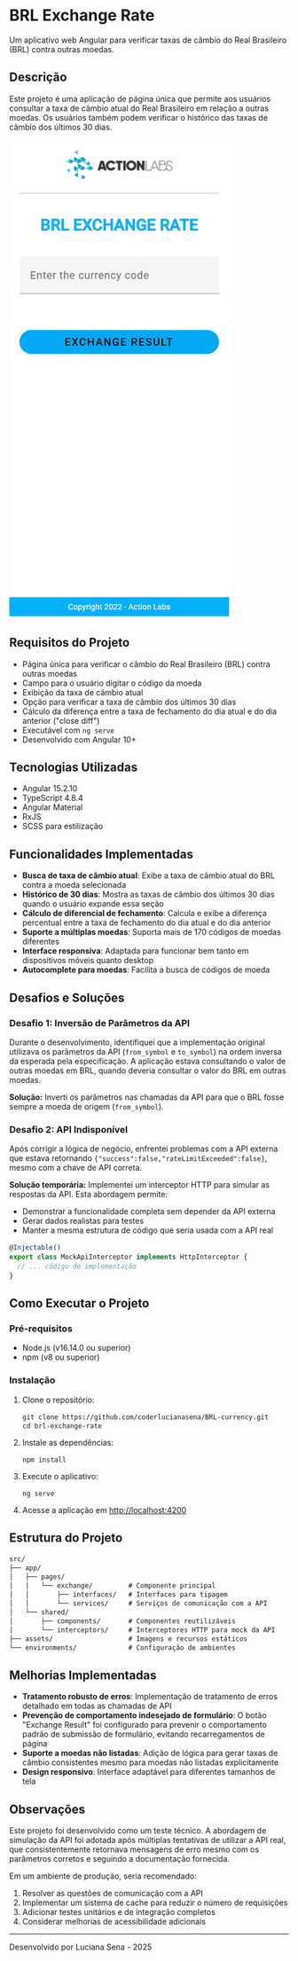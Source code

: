 # BRL Exchange Rate

Um aplicativo web Angular para verificar taxas de câmbio do Real Brasileiro (BRL) contra outras moedas.

## Descrição

Este projeto é uma aplicação de página única que permite aos usuários consultar a taxa de câmbio atual do Real Brasileiro em relação a outras moedas. Os usuários também podem verificar o histórico das taxas de câmbio dos últimos 30 dias.

![Mockup](src/assets/BRL-exchange-rate.png) 

## Requisitos do Projeto

- Página única para verificar o câmbio do Real Brasileiro (BRL) contra outras moedas
- Campo para o usuário digitar o código da moeda
- Exibição da taxa de câmbio atual
- Opção para verificar a taxa de câmbio dos últimos 30 dias
- Cálculo da diferença entre a taxa de fechamento do dia atual e do dia anterior ("close diff")
- Executável com `ng serve`
- Desenvolvido com Angular 10+

## Tecnologias Utilizadas

- Angular 15.2.10
- TypeScript 4.8.4
- Angular Material
- RxJS
- SCSS para estilização

## Funcionalidades Implementadas

- **Busca de taxa de câmbio atual**: Exibe a taxa de câmbio atual do BRL contra a moeda selecionada
- **Histórico de 30 dias**: Mostra as taxas de câmbio dos últimos 30 dias quando o usuário expande essa seção
- **Cálculo de diferencial de fechamento**: Calcula e exibe a diferença percentual entre a taxa de fechamento do dia atual e do dia anterior
- **Suporte a múltiplas moedas**: Suporta mais de 170 códigos de moedas diferentes
- **Interface responsiva**: Adaptada para funcionar bem tanto em dispositivos móveis quanto desktop
- **Autocomplete para moedas**: Facilita a busca de códigos de moeda

## Desafios e Soluções

### Desafio 1: Inversão de Parâmetros da API

Durante o desenvolvimento, identifiquei que a implementação original utilizava os parâmetros da API (`from_symbol` e `to_symbol`) na ordem inversa da esperada pela especificação. A aplicação estava consultando o valor de outras moedas em BRL, quando deveria consultar o valor do BRL em outras moedas.

**Solução:** Inverti os parâmetros nas chamadas da API para que o BRL fosse sempre a moeda de origem (`from_symbol`).

### Desafio 2: API Indisponível

Após corrigir a lógica de negócio, enfrentei problemas com a API externa que estava retornando `{"success":false,"rateLimitExceeded":false}`, mesmo com a chave de API correta.

**Solução temporária:** Implementei um interceptor HTTP para simular as respostas da API. Esta abordagem permite:
- Demonstrar a funcionalidade completa sem depender da API externa
- Gerar dados realistas para testes
- Manter a mesma estrutura de código que seria usada com a API real

```typescript
@Injectable()
export class MockApiInterceptor implements HttpInterceptor {
  // ... código de implementação
}
```

## Como Executar o Projeto

### Pré-requisitos
- Node.js (v16.14.0 ou superior)
- npm (v8 ou superior)

### Instalação
1. Clone o repositório:
   ```
   git clone https://github.com/coderlucianasena/BRL-currency.git
   cd brl-exchange-rate
   ```

2. Instale as dependências:
   ```
   npm install
   ```

3. Execute o aplicativo:
   ```
   ng serve
   ```

4. Acesse a aplicação em [http://localhost:4200](http://localhost:4200)

## Estrutura do Projeto

```
src/
├── app/
│   ├── pages/
│   │   └── exchange/         # Componente principal
│   │       ├── interfaces/   # Interfaces para tipagem
│   │       └── services/     # Serviços de comunicação com a API
│   └── shared/
│       ├── components/       # Componentes reutilizáveis
│       └── interceptors/     # Interceptores HTTP para mock da API
├── assets/                   # Imagens e recursos estáticos
└── environments/             # Configuração de ambientes
```

## Melhorias Implementadas

- **Tratamento robusto de erros**: Implementação de tratamento de erros detalhado em todas as chamadas de API
- **Prevenção de comportamento indesejado de formulário**: O botão "Exchange Result" foi configurado para prevenir o comportamento padrão de submissão de formulário, evitando recarregamentos de página
- **Suporte a moedas não listadas**: Adição de lógica para gerar taxas de câmbio consistentes mesmo para moedas não listadas explicitamente
- **Design responsivo**: Interface adaptável para diferentes tamanhos de tela


## Observações

Este projeto foi desenvolvido como um teste técnico. A abordagem de simulação da API foi adotada após múltiplas tentativas de utilizar a API real, que consistentemente retornava mensagens de erro mesmo com os parâmetros corretos e seguindo a documentação fornecida.

Em um ambiente de produção, seria recomendado:
1. Resolver as questões de comunicação com a API
2. Implementar um sistema de cache para reduzir o número de requisições
3. Adicionar testes unitários e de integração completos
4. Considerar melhorias de acessibilidade adicionais

---

Desenvolvido por Luciana Sena - 2025
